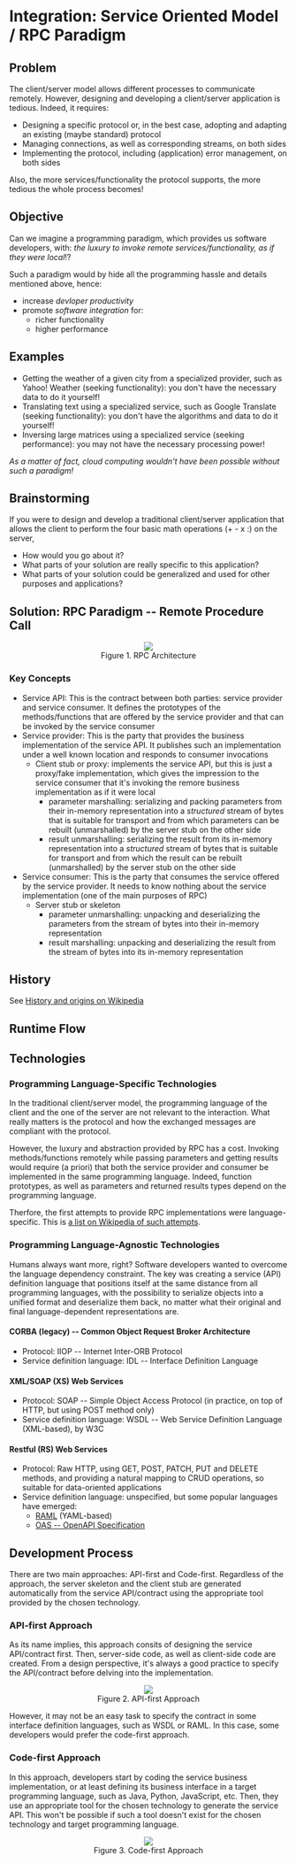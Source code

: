 # Integration: Service Oriented Model / RPC Paradigm
## Problem
The client/server model allows different processes to communicate remotely. However, designing and developing a client/server application is tedious. Indeed, it requires:
- Designing a specific protocol or, in the best case, adopting and adapting an existing (maybe standard) protocol
- Managing connections, as well as corresponding streams, on both sides
- Implementing the protocol, including (application) error management, on both sides

Also, the more services/functionality the protocol supports, the more tedious the whole process becomes!

## Objective
Can we imagine a programming paradigm, which provides us software developers, with: *the luxury to invoke remote services/functionality, as if they were local*!?

Such a paradigm would by hide all the programming hassle and details mentioned above, hence:
- increase *devloper productivity*
- promote *software integration* for:
  - richer functionality
  - higher performance

## Examples
- Getting the weather of a given city from a specialized provider, such as Yahoo! Weather (seeking functionality): you don't have the necessary data to do it yourself!
- Translating text using a specialized service, such as Google Translate (seeking functionality): you don't have the algorithms and data to do it yourself!
- Inversing large matrices using a specialized service (seeking performance): you may not have the necessary processing power!

*As a matter of fact, cloud computing wouldn't have been possible without such a paradigm!*

## Brainstorming
If you were to design and develop a traditional client/server application that allows the client to perform the four basic math operations (+ - x :) on the server,
- How would you go about it?
- What parts of your solution are really specific to this application?
- What parts of your solution could be generalized and used for other purposes and applications?

## Solution: RPC Paradigm -- Remote Procedure Call
<p align="center"><img src="figures/architecture.png"><br/>Figure 1. RPC Architecture</p>

### Key Concepts
- Service API: This is the contract between both parties: service provider and service consumer. It defines the prototypes of the methods/functions that are offered by the service provider and that can be invoked by the service consumer
- Service provider: This is the party that provides the business implementation of the service API. It publishes such an implementation under a well known location and responds to consumer invocations
  - Client stub or proxy: implements the service API, but this is just a proxy/fake implementation, which gives the impression to the service consumer that it's invoking the remore business implementation as if it were local
    - parameter marshalling: serializing and packing parameters from their in-memory representation into a *structured* stream of bytes that is suitable for transport and from which parameters can be rebuilt (unmarshalled) by the server stub on the other side
    - result unmarshalling: serializing the result from its in-memory representation into a *structured* stream of bytes that is suitable for transport and from which the result can be rebuilt (unmarshalled) by the server stub on the other side
- Service consumer: This is the party that consumes the service offered by the service provider. It needs to know nothing about the service implementation (one of the main purposes of RPC)
  - Server stub or skeleton
    - parameter unmarshalling: unpacking and deserializing the parameters from the stream of bytes into their in-memory representation
    - result marshalling: unpacking and deserializing the result from the stream of bytes into its in-memory representation

## History
See [History and origins on Wikipedia](https://en.wikipedia.org/wiki/Remote_procedure_call#History_and_origins)

## Runtime Flow

## Technologies
### Programming Language-Specific Technologies
In the traditional client/server model, the programming language of the client and the one of the server are not relevant to the interaction. What really matters is the protocol and how the exchanged messages are compliant with the protocol.

However, the luxury and abstraction provided by RPC has a cost. Invoking methods/functions remotely while passing parameters and getting results would require (a priori) that both the service provider and consumer be implemented in the same programming language. Indeed, function prototypes, as well as parameters and returned results types depend on the programming language.

Therfore, the first attempts to provide RPC implementations were language-specific. This is [a list on Wikipedia of such attempts](https://en.wikipedia.org/wiki/Remote_procedure_call#Language-specific).
### Programming Language-Agnostic Technologies
Humans always want more, right? Software developers wanted to overcome the language dependency constraint. The key was creating a service (API) definition language that positions itself at the same distance from all programming languages, with the possibility to serialize objects into a unified format and deserialize them back, no matter what their original and final language-dependent representations are.
#### CORBA (legacy) -- Common Object Request Broker Architecture
- Protocol: IIOP -- Internet Inter-ORB Protocol
- Service definition language: IDL -- Interface Definition Language
#### XML/SOAP (XS) Web Services
- Protocol: SOAP -- Simple Object Access Protocol (in practice, on top of HTTP, but using POST method only)
- Service definition language: WSDL -- Web Service Definition Language (XML-based), by W3C
#### Restful (RS) Web Services
- Protocol: Raw HTTP, using GET, POST, PATCH, PUT and DELETE methods, and providing a natural mapping to CRUD operations, so suitable for data-oriented applications
- Service definition language: unspecified, but some popular languages have emerged:
  - [RAML](https://raml.org/) (YAML-based)
  - [OAS -- OpenAPI Specification](https://www.openapis.org/)

## Development Process
There are two main approaches: API-first and Code-first. Regardless of the approach, the server skeleton and the client stub are generated automatically from the service API/contract using the appropriate tool provided by the chosen technology.
### API-first Approach
As its name implies, this approach consits of designing the service API/contract first. Then, server-side code, as well as client-side code are created. From a design perspective, it's always a good practice to specify the API/contract before delving into the implementation.
<p align="center"><img src="figures/dev-process-api-first.png"><br/>Figure 2. API-first Approach</p>
However, it may not be an easy task to specify the contract in some interface definition languages, such as WSDL or RAML. In this case, some developers would prefer the code-first approach.

### Code-first Approach
In this approach, developers start by coding the service business implementation, or at least defining its business interface in a target programming language, such as Java, Python, JavaScript, etc. Then, they use an appropriate tool for the chosen technology to generate the service API. This won't be possible if such a tool doesn't exist for the chosen technology and target programming language.
<p align="center"><img src="figures/dev-process-code-first.png"><br/>Figure 3. Code-first Approach</p>